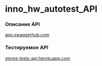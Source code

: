 # inno_hw_autotest_API
### Описание API
[app.swaggerhub.com](https://app.swaggerhub.com/apis-docs/berpress/flask-rest-api/1.0.0#/register/regUser)

### Тестируемое API
[stores-tests-api.herokuapp.com](https://stores-tests-api.herokuapp.com/)